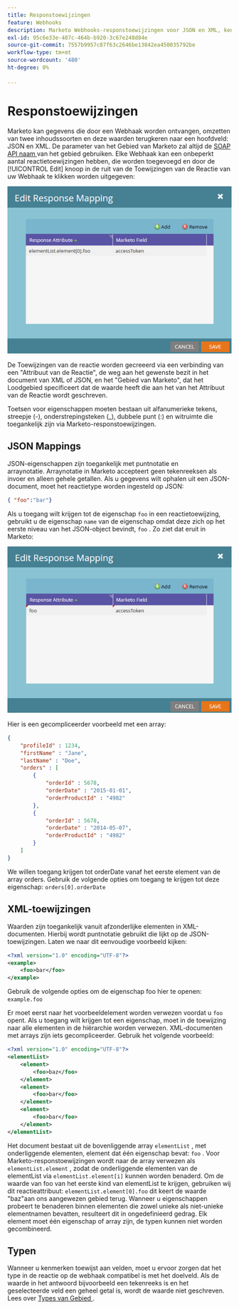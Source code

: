 ```yaml
---
title: Responstoewijzingen
feature: Webhooks
description: Marketo Webhooks-responstoewijzingen voor JSON en XML, kenmerken toewijzen aan loodvelden met SOAP API-namen, punt- en arraynotatie en typecompatibiliteit.
exl-id: 95c6e33e-487c-464b-b920-3c67e248d84e
source-git-commit: 7557b9957c87f63c2646be13842ea450035792be
workflow-type: tm+mt
source-wordcount: '480'
ht-degree: 0%

---
```


# Responstoewijzingen

Marketo kan gegevens die door een Webhaak worden ontvangen, omzetten van twee inhoudssoorten en deze waarden terugkeren naar een hoofdveld: JSON en XML. De parameter van het Gebied van Marketo zal altijd de [ SOAP API naam ](../rest-api/fields.md) van het gebied gebruiken. Elke Webhaak kan een onbeperkt aantal reactietoewijzingen hebben, die worden toegevoegd en door de [!UICONTROL Edit] knoop in de ruit van de Toewijzingen van de Reactie van uw Webhaak te klikken worden uitgegeven:

![ reactie-Toewijzing ](assets/response-mapping.png)

De Toewijzingen van de reactie worden gecreeerd via een verbinding van een &quot;Attribuut van de Reactie&quot;, de weg aan het gewenste bezit in het document van XML of JSON, en het &quot;Gebied van Marketo&quot;, dat het Loodgebied specificeert dat de waarde heeft die aan het van het Attribuut van de Reactie wordt geschreven.

Toetsen voor eigenschappen moeten bestaan uit alfanumerieke tekens, streepje (-), onderstrepingsteken (_), dubbele punt (:) en witruimte die toegankelijk zijn via Marketo-responstoewijzingen.

## JSON Mappings

JSON-eigenschappen zijn toegankelijk met puntnotatie en arraynotatie. Arraynotatie in Marketo accepteert geen tekenreeksen als invoer en alleen gehele getallen. Als u gegevens wilt ophalen uit een JSON-document, moet het reactietype worden ingesteld op JSON:

```json
{ "foo":"bar"}
```

Als u toegang wilt krijgen tot de eigenschap `foo` in een reactietoewijzing, gebruikt u de eigenschap `name` van de eigenschap omdat deze zich op het eerste niveau van het JSON-object bevindt, `foo` . Zo ziet dat eruit in Marketo:

![ Toewijzing van de Reactie ](assets/json-resp.png)

Hier is een gecompliceerder voorbeeld met een array:

```json
{
    "profileId" : 1234,
    "firstName" : "Jane",
    "lastName" : "Doe",
    "orders" : [
        {
            "orderId" : 5678,
            "orderDate" : "2015-01-01",
            "orderProductId" : "4982"
        },
        {
            "orderId" : 5678,
            "orderDate" : "2014-05-07",
            "orderProductId" : "4982"
        }
    ]
}
```

We willen toegang krijgen tot orderDate vanaf het eerste element van de array orders. Gebruik de volgende opties om toegang te krijgen tot deze eigenschap: `orders[0].orderDate`

## XML-toewijzingen

Waarden zijn toegankelijk vanuit afzonderlijke elementen in XML-documenten. Hierbij wordt puntnotatie gebruikt die lijkt op de JSON-toewijzingen. Laten we naar dit eenvoudige voorbeeld kijken:

```xml
<?xml version="1.0" encoding="UTF-8"?>
<example>
    <foo>bar</foo>
</example>
```

Gebruik de volgende opties om de eigenschap foo hier te openen: `example.foo`

Er moet eerst naar het voorbeeldelement worden verwezen voordat u `foo` opent. Als u toegang wilt krijgen tot een eigenschap, moet in de toewijzing naar alle elementen in de hiërarchie worden verwezen. XML-documenten met arrays zijn iets gecompliceerder. Gebruik het volgende voorbeeld:

```xml
<?xml version="1.0" encoding="UTF-8"?>
<elementList>
    <element>
        <foo>baz</foo>
    </element>
    <element>
        <foo>bar</foo>
    </element>
    <element>
        <foo>bar</foo>
    </element>
</elementList>
```

Het document bestaat uit de bovenliggende array `elementList` , met onderliggende elementen, element dat één eigenschap bevat: `foo` . Voor Marketo-responstoewijzingen wordt naar de array verwezen als `elementList.element` , zodat de onderliggende elementen van de elementList via `elementList.element[i]` kunnen worden benaderd. Om de waarde van foo van het eerste kind van elementList te krijgen, gebruiken wij dit reactieattribuut: `elementList.element[0].foo` dit keert de waarde &quot;baz&quot;aan ons aangewezen gebied terug. Wanneer u eigenschappen probeert te benaderen binnen elementen die zowel unieke als niet-unieke elementnamen bevatten, resulteert dit in ongedefinieerd gedrag. Elk element moet één eigenschap of array zijn, de typen kunnen niet worden gecombineerd.

## Typen

Wanneer u kenmerken toewijst aan velden, moet u ervoor zorgen dat het type in de reactie op de webhaak compatibel is met het doelveld. Als de waarde in het antwoord bijvoorbeeld een tekenreeks is en het geselecteerde veld een geheel getal is, wordt de waarde niet geschreven. Lees over [ Types van Gebied ](../rest-api/field-types.md).
